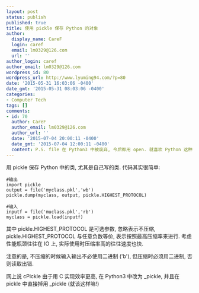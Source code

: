 ```yaml
---
layout: post
status: publish
published: true
title: 使用 pickle 保存 Python 的对象
author:
  display_name: CareF
  login: caref
  email: lm0329@126.com
  url: ''
author_login: caref
author_email: lm0329@126.com
wordpress_id: 80
wordpress_url: http://www.lyuming94.com/?p=80
date: '2015-05-31 16:03:06 -0400'
date_gmt: '2015-05-31 08:03:06 -0400'
categories:
- Computer Tech
tags: []
comments:
- id: 70
  author: CareF
  author_email: lm0329@126.com
  author_url: ''
  date: '2015-07-04 20:00:11 -0400'
  date_gmt: '2015-07-04 12:00:11 -0400'
  content: P.S. file 在 Python3 中被废弃, 今后都用 open. 就喜欢 Python 这种不该有的就扔掉的逻辑!
---
```

用 pickle 保存 Python 中的类, 尤其是自己写的类. 代码其实很简单: 

    #输出
    import pickle
    output = file('myclass.pkl','wb')
    pickle.dump(myclass, output, pickle.HIGHEST_PROTOCOL)

    #输入
    inputf = file('muclass.pkl','rb')
    myclass = pickle.load(inputf)

其中 pickle.HIGHEST_PROTOCOL 是可选参数, 忽略表示不压缩, pickle.HIGHEST_PROTOCOL 与任意负数等价, 表示按照最高压缩率来进行. 考虑性能瓶颈往往在 IO 上, 实际使用时压缩率高的往往速度也快. 

注意的是, 不压缩的时候输入输出不必使用二进制 ('b'), 但压缩时必须用二进制, 否则读取出错.

网上说 cPickle 由于用 C 实现效率更高, 在 Python3 中改为 _pickle, 并且在 pickle 中直接掉用 _pickle (就该这样嘛!)

